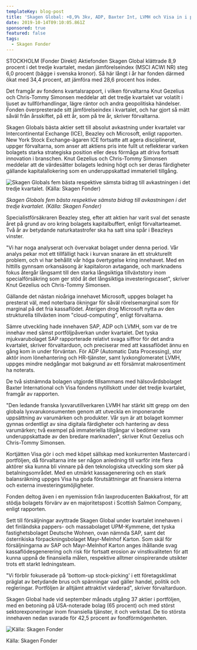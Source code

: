 ```yaml
---
templateKey: blog-post
title: 'Skagen Global: +8,9% 3kv, ADP, Baxter Int, LVMH och Visa in i portföljen'
date: 2019-10-14T09:10:05.861Z
sponsored: true
featured: false
tags:
  - Skagen Fonder
---
```





STOCKHOLM (Fonder Direkt) Aktiefonden Skagen Global klättrade 8,9 procent i det tredje kvartalet, medan jämförelseindex (MSCI ACWI NR) steg 6,0 procent (bägge i svenska kronor). Så här långt i år har fonden därmed ökat med 34,4 procent, att jämföra med 28,6 procent hos index.



Det framgår av fondens kvartalsrapport, i vilken förvaltarna Knut Gezelius och Chris-Tommy Simonsen meddelar att det tredje kvartalet var volatilt i ljuset av tullförhandlingar, lägre räntor och andra geopolitiska händelser. Fonden överpresterade sitt jämförelseindex i kvartalet, och har gjort så mätt såväl från årsskiftet, på ett år, som på tre år, skriver förvaltarna.



Skagen Globals bästa aktier sett till absolut avkastning under kvartalet var Intercontinental Exchange (ICE), Beazley och Microsoft, enligt rapporten. New York Stock Exchange-ägaren ICE fortsatte att agera disciplinerat, uppger förvaltarna, som anser att aktiens pris inte fullt ut reflekterar varken bolagets starka strategiska position eller dess förmåga att driva fortsatt innovation i branschen. Knut Gezelius och Chris-Tommy Simonsen meddelar att de värdesätter bolagets ledning högt och ser deras färdigheter gällande kapitalallokering som en underuppskattad immateriell tillgång.

![Skagen Globals fem bästa respektive sämsta bidrag till avkastningen i det tredje kvartalet. (Källa: Skagen Fonder)](/img/skagen-gl-2.png "Skagen Globals fem bästa respektive sämsta bidrag till avkastningen i det tredje kvartalet. (Källa: Skagen Fonder)")

_Skagen Globals fem bästa respektive sämsta bidrag till avkastningen i det tredje kvartalet. (Källa: Skagen Fonder)_

Specialistförsäkraren Beazley steg, efter att aktien har varit sval det senaste året på grund av oro kring bolagets kapitalbuffert, enligt förvaltarteamet. Två år av betydande naturkatastrofer ska ha satt sina spår i Beazleys vinster.



"Vi har noga analyserat och övervakat bolaget under denna period. Vår analys pekar mot ett tillfälligt hack i kurvan snarare än ett strukturellt problem, och vi har behållit vår höga övertygelse kring innehavet. Med en hittills gynnsam orkansäsong är kapitaloron avtagande, och marknadens fokus återgår långsamt till den starka långsiktiga tillväxtstory inom specialförsäkring som ger stöd åt det långsiktiga investeringscaset", skriver Knut Gezelius och Chris-Tommy Simonsen.



Gällande det nästan nioåriga innehavet Microsoft, uppges bolaget ha presterat väl, med noterbara ökningar för såväl rörelsemarginal som för marginal på det fria kassaflödet. Återigen drog Microsoft nytta av den strukturella tillväxten inom "cloud-computing", enligt förvaltarna.



Sämre utveckling hade innehaven SAP, ADP och LVMH, som var de tre innehav med sämst portföljpåverkan under kvartalet. Det tyska mjukvarubolaget SAP rapporterade relativt svaga siffror för det andra kvartalet, skriver förvaltarduon, och preciserar med att kassaflödet ännu en gång kom in under förväntan. För ADP (Automatic Data Processing), stor aktör inom lönehantering och HR-tjänster, samt lyxkonglomeratet LVMH, uppges mindre nedgångar mot bakgrund av ett försämrat makrosentiment ha noterats.



De två sistnämnda bolagen utgjorde tillsammans med hälsovårdsbolaget Baxter International och Visa fondens nytillskott under det tredje kvartalet, framgår av rapporten.



"Den ledande franska lyxvarutillverkaren LVMH har stärkt sitt grepp om den globala lyxvarukonsumenten genom att utveckla en imponerande uppsättning av varumärken och produkter. Vår syn är att bolaget kommer gynnas ordentligt av sina digitala färdigheter och hantering av dess varumärken; två exempel på immateriella tillgångar vi bedömer vara underuppskattade av den bredare marknaden", skriver Knut Gezelius och Chris-Tommy Simonsen.



Kortjätten Visa gör i och med köpet sällskap med konkurrenten Mastercard i portföljen, då förvaltarna inte ser någon anledning till varför inte flera aktörer ska kunna bli vinnare på den teknologiska utveckling som sker på betalningsområdet. Med en utmärkt kassagenerering och en stark balansräkning uppges Visa ha goda förutsättningar att finansiera interna och externa investeringsmöjligheter.



Fonden deltog även i en nyemission från laxproducenten Bakkafrost, för att stödja bolagets förvärv av en majoritetspost i Scottish Salmon Company, enligt rapporten.



Sett till försäljningar avyttrade Skagen Global under kvartalet innehaven i det finländska pappers- och massabolaget UPM-Kymmene, det tyska fastighetsbolaget Deutsche Wohnen, ovan nämnda SAP, samt det österrikiska förpackningsbolaget Mayr-Melnhof Karton. Som skäl för försäljningarna av SAP och Mayr-Melnhof Karton anges ihållande svag kassaflödesgenerering och risk för fortsatt erosion av vinstkvaliteten för att kunna uppnå de finansiella målen, respektive alltmer oinspirerande utsikter trots ett starkt ledningsteam.



"Vi förblir fokuserade på 'bottom-up stock-picking' i ett företagsklimat präglat av betydande brus och spänningar vad gäller handel, politik och regleringar. Portföljen är alltjämt attraktivt värderad", skriver förvaltarduon.



Skagen Global hade vid september månads utgång 37 aktier i portföljen, med en betoning på USA-noterade bolag (65 procent) och med störst sektorexponeringar inom finansiella tjänster, it och verkstad. De tio största innehaven nedan svarade för 42,5 procent av fondförmögenheten.

![Källa: Skagen Fonder](/img/skagen-gl.png "Källa: Skagen Fonder")

Källa: Skagen Fonder
